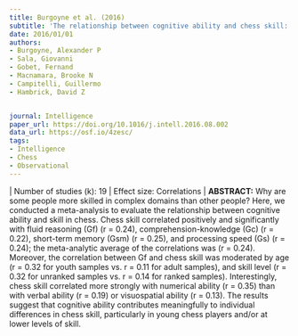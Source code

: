 ```yaml
---
title: Burgoyne et al. (2016)
subtitle: 'The relationship between cognitive ability and chess skill: A comprehensive meta-analysis'
date: 2016/01/01
authors:
- Burgoyne, Alexander P
- Sala, Giovanni
- Gobet, Fernand
- Macnamara, Brooke N
- Campitelli, Guillermo
- Hambrick, David Z


journal: Intelligence
paper_url: https://doi.org/10.1016/j.intell.2016.08.002
data_url: https://osf.io/4zesc/
tags:
- Intelligence
- Chess
- Observational
---
```


| Number of studies (k): 19 | Effect size: Correlations | **ABSTRACT:** Why are some people more skilled in complex domains than other people? Here, we conducted a meta-analysis to evaluate the relationship between cognitive ability and skill in chess. Chess skill correlated positively and significantly with fluid reasoning (Gf) (r = 0.24), comprehension-knowledge (Gc) (r = 0.22), short-term memory (Gsm) (r = 0.25), and processing speed (Gs) (r = 0.24); the meta-analytic average of the correlations was (r = 0.24). Moreover, the correlation between Gf and chess skill was moderated by age (r = 0.32 for youth samples vs. r = 0.11 for adult samples), and skill level (r = 0.32 for unranked samples vs. r = 0.14 for ranked samples). Interestingly, chess skill correlated more strongly with numerical ability (r = 0.35) than with verbal ability (r = 0.19) or visuospatial ability (r = 0.13). The results suggest that cognitive ability contributes meaningfully to individual differences in chess skill, particularly in young chess players and/or at lower levels of skill.
